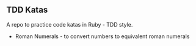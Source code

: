 TDD Katas
---------

A repo to practice code katas in Ruby - TDD style.

* Roman Numerals - to convert numbers to equivalent roman numerals

